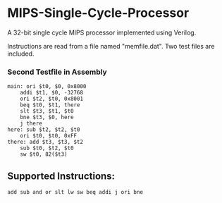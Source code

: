 # MIPS-Single-Cycle-Processor

A 32-bit single cycle MIPS processor implemented using Verilog.

Instructions are read from a file named "memfile.dat". Two test files are included.

### Second Testfile in Assembly
```
main: ori $t0, $0, 0x8000
    addi $t1, $0, -32768
    ori $t2, $t0, 0x8001
    beq $t0, $t1, there
    slt $t3, $t1, $t0
    bne $t3, $0, here
    j there
here: sub $t2, $t2, $t0
    ori $t0, $t0, 0xFF
there: add $t3, $t3, $t2
    sub $t0, $t2, $t0
    sw $t0, 82($t3)
```

## Supported Instructions:
`
  add
  sub
  and
  or
  slt
  lw
  sw
  beq
  addi
  j
  ori
  bne
`
  
